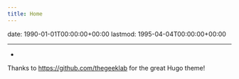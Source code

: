 ```yaml
---
title: Home
---
```


date: 1990-01-01T00:00:00+00:00
lastmod: 1995-04-04T00:00:00+00:00


---
-

Thanks to https://github.com/thegeeklab for the great Hugo theme!
